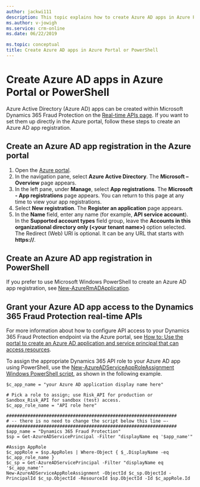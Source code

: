 ```yaml
---
author: jackwi111
description: This topic explains how to create Azure AD apps in Azure Portal or PowerShell for use with Dynamics 365 Fraud Protection.
ms.author: v-jowigh
ms.service: crm-online
ms.date: 06/22/2019

ms.topic: conceptual
title: Create Azure AD apps in Azure Portal or PowerShell 
---
```


# Create Azure AD apps in Azure Portal or PowerShell 

Azure Active Directory (Azure AD) apps can be created within Microsoft Dynamics 365 Fraud Protection on the [Real-time APIs page](integrate-real-time-api.md). If you want to set them up directly in the Azure portal, follow these steps to create an Azure AD app registration. 

## Create an Azure AD app registration in the Azure portal 
1. Open the [Azure portal](https://portal.azure.com). 
1. In the navigation pane, select **Azure Active Directory**. The **Microsoft – Overview** page appears. 
1. In the left pane, under **Manage**, select **App registrations**. The **Microsoft - App registrations** page appears. You can return to this page at any time to view your app registrations. 
1. Select **New registration**. The **Register an application** page appears. 
1. In the **Name** field, enter any name (for example, **API service account**). In the **Supported account types** field group, leave the **Accounts in this organizational directory only (\<your tenant name\>)** option selected. The Redirect (Web) URI is optional. It can be any URL that starts with **https://**. 

## Create an Azure AD app registration in PowerShell 
If you prefer to use Microsoft Windows PowerShell to create an Azure AD app registration, see [New-AzureRmADApplication](https://docs.microsoft.com/powershell/module/azurerm.resources/new-azurermadapplication?view=azurermps-6.13.0). 

## Grant your Azure AD app access to the Dynamics 365 Fraud Protection real-time APIs 
For more information about how to configure API access to your Dynamics 365 Fraud Protection endpoint via the Azure portal, see [How to: Use the portal to create an Azure AD application and service principal that can access resources](https://docs.microsoft.com/azure/active-directory/develop/howto-create-service-principal-portal). 

To assign the appropriate Dynamics 365 API role to your Azure AD app using PowerShell, use the [New-AzureADServiceAppRoleAssignment Windows PowerShell script](https://docs.microsoft.com/powershell/module/azuread/new-azureadserviceapproleassignment?view=azureadps-2.0), as shown in the following example. 

```console
$c_app_name = "your Azure AD application display name here"

# Pick a role to assign; use Risk_API for production or Sandbox_Risk_API for sandbox (test) access.
$c_app_role_name = "API role here"

################################################################
# -- there is no need to change the script below this line –- 
################################################################
$app_name = "Dynamics 365 Fraud Protection"
$sp = Get-AzureADServicePrincipal -Filter "displayName eq '$app_name'"

#Assign AppRole
$c_appRole = $sp.AppRoles | Where-Object { $_.DisplayName -eq $c_app_role_name }
$c_sp = Get-AzureADServicePrincipal -Filter "displayName eq '$c_app_name'"
New-AzureADServiceAppRoleAssignment -ObjectId $c_sp.ObjectId -PrincipalId $c_sp.ObjectId -ResourceId $sp.ObjectId -Id $c_appRole.Id 
```
